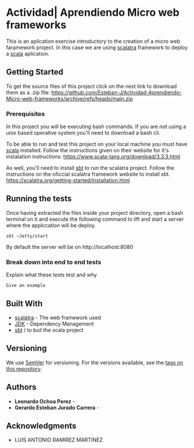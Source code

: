 # Actividad| Aprendiendo Micro web frameworks

This is an aplication exercise introductory to the creation of a micro web faramework project. In this case we are using [scalatra](https://scalatra.org/) framework to deploy a [scala](https://www.scala-lang.org/) aplication.

## Getting Started

To get the source files of this project click on the next link to download them as a .zip file: 
https://github.com/Esteban-J/Actividad-Aprendiendo-Micro-web-frameworks/archive/refs/heads/main.zip

### Prerequisites

In this project you will be executing bash commands. If you are not using a unix based operative system you'll need to download a bash cli.

To be able to run and test this project on your local machine you must have [scala](https://www.scala-lang.org/) installed. Follow the instructions given on their website for it's instalation instructions: https://www.scala-lang.org/download/3.3.3.html

As well, you'll need to install [sbt](https://www.scala-sbt.org/) to run the scalatra project. Follow the instructions on the oficcial scalatra framework website to install sbt. https://scalatra.org/getting-started/installation.html

## Running the tests

Once having extracted the files inside your project directory, open a bash terminal on it and execute the following command to lift and start a server where the applccation will be deploy.

```
sbt ~Jetty/start
```
By default the server will be on http://localhost:8080

### Break down into end to end tests

Explain what these tests test and why

```
Give an example
```

## Built With

* [scalatra](https://scalatra.org/) - The web framework used
* [JDK](https://maven.apache.org/) - Dependency Management
* [sbt](https://www.scala-sbt.org/) / to buil the scala project


## Versioning

We use [SemVer](http://semver.org/) for versioning. For the versions available, see the [tags on this repository](https://github.com/your/project/tags). 

## Authors

* **Leonardo Ochoa Perez** -
* **Gerardo Esteban Jurado Carrera** - 

## Acknowledgments

* LUIS ANTONIO RAMIREZ MARTINEZ

